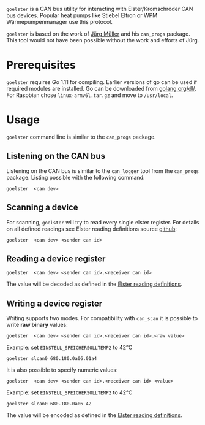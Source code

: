 `goelster` is a CAN bus utility for interacting with Elster/Kromschröder CAN bus devices. Popular heat pumps like Stiebel Eltron or WPM Wärmepumpenmanager use this protocol.

`goelster` is based on the work of [Jürg Müller](http://juerg5524.ch/list_data.php) and his `can_progs` package. This tool would not have been possible without the work and efforts of Jürg.

# Prerequisites

`goelster` requires Go 1.11 for compiling. Earlier versions of go can be used if required modules are installed. 
Go can be downloaded from [golang.org/dl/](https://golang.org/dl/). For Raspbian chose `linux-armv6l.tar.gz` and move to `/usr/local`.

# Usage

`goelster` command line is similar to the `can_progs` package.

## Listening on the CAN bus

Listening on the CAN bus is similar to the `can_logger` tool from the `can_progs` package. Listing possible with the following command:

    goelster  <can dev>

## Scanning a device

For scanning, `goelster` will try to read every single elster register. For details on all defined readings see Elster reading definitions source [github](https://github.com/andig/goelster/blob/master/readings.go):

    goelster  <can dev> <sender can id>

## Reading a device register

    goelster  <can dev> <sender can id>.<receiver can id>

The value will be decoded as defined in the [Elster reading definitions](https://github.com/andig/goelster/blob/master/readings.go).

## Writing a device register

Writing supports two modes. For compatibility with `can_scan` it is possible to write **raw binary** values:

    goelster  <can dev> <sender can id>.<receiver can id>.<raw value>

Example: set `EINSTELL_SPEICHERSOLLTEMP2` to 42°C

    goelster slcan0 680.180.0a06.01a4

It is also possible to specify numeric values:

    goelster  <can dev> <sender can id>.<receiver can id> <value>

Example: set `EINSTELL_SPEICHERSOLLTEMP2` to 42°C

    goelster slcan0 680.180.0a06 42

The value will be encoded as defined in the [Elster reading definitions](https://github.com/andig/goelster/blob/master/readings.go).
